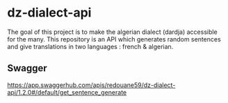 # dz-dialect-api

The goal of this project is to make the algerian dialect (dardja) accessible for the many.
This repository is an API which generates random sentences and give translations in two languages : french & algerian.

## Swagger 
https://app.swaggerhub.com/apis/redouane59/dz-dialect-api/1.2.0#/default/get_sentence_generate
